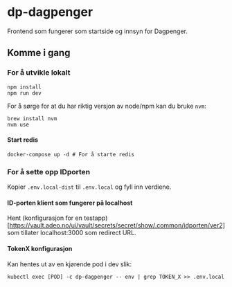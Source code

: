 # dp-dagpenger

Frontend som fungerer som startside og innsyn for Dagpenger.

## Komme i gang

### For å utvikle lokalt

```
npm install
npm run dev
```

For å sørge for at du har riktig versjon av node/npm kan du bruke `nvm`:

```
brew install nvm
nvm use
```

#### Start redis

```
docker-compose up -d # For å starte redis
```

### For å sette opp IDporten

Kopier `.env.local-dist` til `.env.local` og fyll inn verdiene.

#### ID-porten klient som fungerer på localhost

Hent (konfigurasjon for en testapp)[https://vault.adeo.no/ui/vault/secrets/secret/show/.common/idporten/ver2] som
tillater localhost:3000 som redirect URL.

#### TokenX konfigurasjon

Kan hentes ut av en kjørende pod i dev slik:

```
kubectl exec [POD] -c dp-dagpenger -- env | grep TOKEN_X >> .env.local
```
